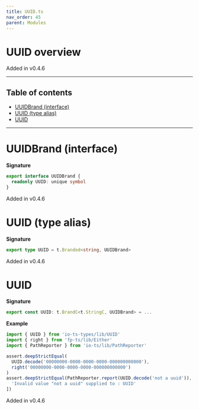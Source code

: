 ```yaml
---
title: UUID.ts
nav_order: 45
parent: Modules
---
```


# UUID overview

Added in v0.4.6

---

<h2 class="text-delta">Table of contents</h2>

- [UUIDBrand (interface)](#uuidbrand-interface)
- [UUID (type alias)](#uuid-type-alias)
- [UUID](#uuid)

---

# UUIDBrand (interface)

**Signature**

```ts
export interface UUIDBrand {
  readonly UUID: unique symbol
}
```

Added in v0.4.6

# UUID (type alias)

**Signature**

```ts
export type UUID = t.Branded<string, UUIDBrand>
```

Added in v0.4.6

# UUID

**Signature**

```ts
export const UUID: t.BrandC<t.StringC, UUIDBrand> = ...
```

**Example**

```ts
import { UUID } from 'io-ts-types/lib/UUID'
import { right } from 'fp-ts/lib/Either'
import { PathReporter } from 'io-ts/lib/PathReporter'

assert.deepStrictEqual(
  UUID.decode('00000000-0000-0000-0000-000000000000'),
  right('00000000-0000-0000-0000-000000000000')
)
assert.deepStrictEqual(PathReporter.report(UUID.decode('not a uuid')), [
  'Invalid value "not a uuid" supplied to : UUID'
])
```

Added in v0.4.6
